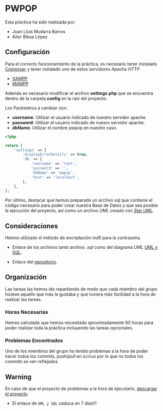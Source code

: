 # PWPOP

Esta práctica ha sido realizada por:
* Joan Lluís Mudarra Barros
* Aitor Blesa López

## Configuración

Para el correcto funcionamiento de la práctica, es necesario tener instalado [Composer](https://getcomposer.org/doc/00-intro.md#using-composer) y tener instalado  uno de estos servidores *Apache HTTP* 
- [XAMPP](https://www.apachefriends.org/es/download.html)
- [MAMPP](https://www.mamp.info/en/downloads/)

Además es necesario modificar el archivo **settings.php** que se encuentra dentro de la carpeta **config** en la raíz del proyecto.

Los Parámetros a cambiar son:
* **username**: Utilizar el usuario indicado de nuestro servidor apache.
* **password**: Utilizar el usuario indicado de nuesro servidor apache.
* **dbName**: Utilizar el nombre pwpop en nuestro caso.


```php
<?php

return [
    'settings' => [
        'displayErrorDetails' => true,
        'db' => [ 
            'username' => 'root',
            'password' => '',
            'dbName' => 'pwpop',
            'host' => 'localhost',
        ],
    ],
];


```
Por último, destacar que hemos preparado un archivo sql que contiene el código necesario para poder crear nuestra Base de Datos y que sea posible la ejecución del proyecto, así como un archivo *UML* creado con [Star UML](http://staruml.io/download).
 
## Consideraciones
Hemos utilizado el método de encriptación *md5* para la contraseña.
* Enlace de los archivos tanto archivo *.sql* como del diagrama *UML* [UML y SQL](https://wetransfer.com/downloads/ce30609e4040fb1decb9510c2c6dca3e20190518204103/4dae8797b9c6ee768098083ce9975f7c20190518204103/bbe062).

* Enlace del [repositorio](https://github.com/jlmudarra/PW_PWPOP_GROUP_14).
## Organización

 Las tareas las hemos ido repartiendo de modo que cada miembro del grupo hiciese aquello que más le gustaba y que tuviera más facilidad a la hora de realizar las tareas.

### Horas Necesarias 
Hemos calculado que hemos necesitado aproximadamente 60 horas para poder realizar toda la práctica incluyendo las tareas opcionales.

### Problemas Encontrados
Uno de los miembros del grupo ha tenido problemas a la hora de poder hacer todos los *commits*, *push*/*pull* en `Github` por lo que no todos los *commits* se ven reflejados

## Warning
En caso de que el proyecto de problemas a la hora de ejecutarlo, [descargar el proyecto](https://wetransfer.com/downloads/105a3a70e8a1294b6ed2e05dab492f1420190518210312/1c2e7b336e12e791523a4cb69581f2da20190518210312/a3bba6)

* El enlace de `UML y SQL` caduca en 7 días!!!

